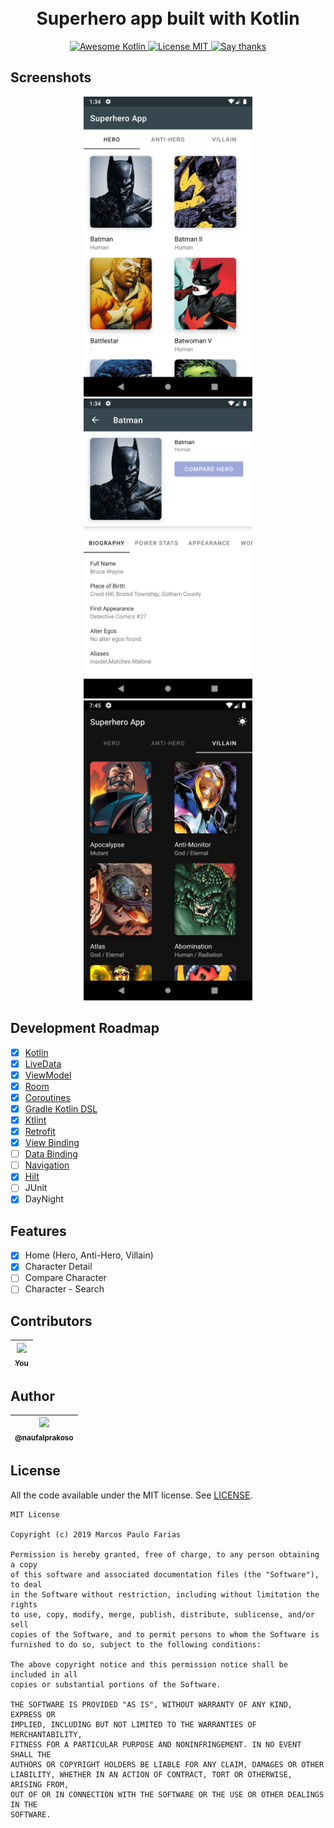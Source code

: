 <h1 align="center">
<br>
Superhero app built with Kotlin
</h1>

<p align="center">
  <a href="https://github.com/KotlinBy/awesome-kotlin">
    <img src="https://kotlin.link/awesome-kotlin.svg" alt="Awesome Kotlin">
  </a>
  
  <a href="https://opensource.org/licenses/MIT">
    <img src="https://img.shields.io/badge/License-MIT-red.svg" alt="License MIT">
  </a>
  
  <a href="https://github.com/naufalprakoso/Superhero-App/stargazers">
    <img src="https://img.shields.io/badge/Say%20Thanks-👍-1EAEDB.svg" alt="Say thanks">
  </a>
</p>

## Screenshots

<p align="center">
  <img src="screenshots/1.png" width="270" alt="Home">
  <img src="screenshots/2.png" width="270" alt="Hero Detail">
  <img src="screenshots/3.png" width="270" alt="Hero Dark">
</p>

## Development Roadmap

- [x] [Kotlin](https://kotlinlang.org/)
- [x] [LiveData](https://developer.android.com/topic/libraries/architecture/livedata)
- [x] [ViewModel](https://developer.android.com/topic/libraries/architecture/viewmodel)
- [x] [Room](https://developer.android.com/topic/libraries/architecture/room)
- [x] [Coroutines](https://developer.android.com/topic/libraries/architecture/coroutines)
- [x] [Gradle Kotlin DSL](https://docs.gradle.org/current/userguide/kotlin_dsl.html)
- [x] [Ktlint](https://ktlint.github.io/)
- [x] [Retrofit](https://square.github.io/retrofit/)
- [x] [View Binding](https://developer.android.com/topic/libraries/view-binding)
- [ ] [Data Binding](https://developer.android.com/topic/libraries/data-binding)
- [ ] [Navigation](https://developer.android.com/topic/libraries/architecture/navigation)
- [x] [Hilt](https://developer.android.com/training/dependency-injection/hilt-android)
- [ ] JUnit
- [x] DayNight

## Features

- [x] Home (Hero, Anti-Hero, Villain)
- [x] Character Detail
- [ ] Compare Character
- [ ] Character - Search

## Contributors

| [<img src="https://user-images.githubusercontent.com/95717/60592969-5da81680-9d67-11e9-92a3-8664ee0e2eda.png" width="48"><br><sub>You</sub>](https://github.com/naufalprakoso/Superhero-App/pulls) |
|  :---: |

## Author

| [<img src="https://avatars2.githubusercontent.com/u/15768474?s=115&v=4" width="48"><br><sub>@naufalprakoso</sub>](https://github.com/naufalprakoso) |
| :---: |

## License

All the code available under the MIT license. See [LICENSE](LICENSE).

```
MIT License

Copyright (c) 2019 Marcos Paulo Farias

Permission is hereby granted, free of charge, to any person obtaining a copy
of this software and associated documentation files (the "Software"), to deal
in the Software without restriction, including without limitation the rights
to use, copy, modify, merge, publish, distribute, sublicense, and/or sell
copies of the Software, and to permit persons to whom the Software is
furnished to do so, subject to the following conditions:

The above copyright notice and this permission notice shall be included in all
copies or substantial portions of the Software.

THE SOFTWARE IS PROVIDED "AS IS", WITHOUT WARRANTY OF ANY KIND, EXPRESS OR
IMPLIED, INCLUDING BUT NOT LIMITED TO THE WARRANTIES OF MERCHANTABILITY,
FITNESS FOR A PARTICULAR PURPOSE AND NONINFRINGEMENT. IN NO EVENT SHALL THE
AUTHORS OR COPYRIGHT HOLDERS BE LIABLE FOR ANY CLAIM, DAMAGES OR OTHER
LIABILITY, WHETHER IN AN ACTION OF CONTRACT, TORT OR OTHERWISE, ARISING FROM,
OUT OF OR IN CONNECTION WITH THE SOFTWARE OR THE USE OR OTHER DEALINGS IN THE
SOFTWARE.
```
